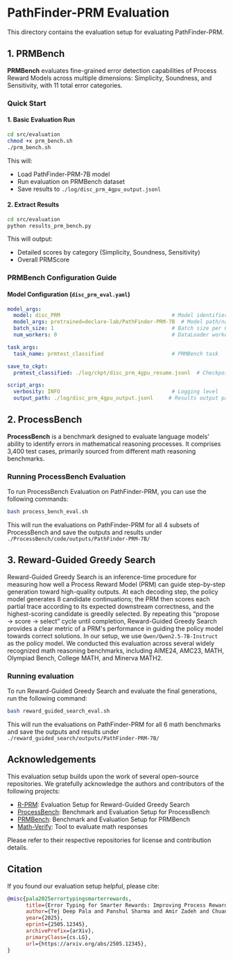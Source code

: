 # PathFinder-PRM Evaluation

This directory contains the evaluation setup for evaluating PathFinder-PRM.

## 1. PRMBench

**PRMBench** evaluates fine-grained error detection capabilities of Process Reward Models across multiple dimensions: Simplicity, Soundness, and Sensitivity, with 11 total error categories.

### Quick Start

#### 1. Basic Evaluation Run

```bash
cd src/evaluation
chmod +x prm_bench.sh
./prm_bench.sh
```

This will:
- Load PathFinder-PRM-7B model
- Run evaluation on PRMBench dataset
- Save results to `./log/disc_prm_4gpu_output.jsonl`

#### 2. Extract Results

```bash
cd src/evaluation
python results_prm_bench.py
```

This will output:
- Detailed scores by category (Simplicity, Soundness, Sensitivity)
- Overall PRMScore

### PRMBench Configuration Guide

#### Model Configuration (`disc_prm_eval.yaml`)

```yaml
model_args:
  model: disc_PRM                                    # Model identifier
  model_args: pretrained=declare-lab/PathFinder-PRM-7B  # Model path/name
  batch_size: 1                                      # Batch size per GPU
  num_workers: 0                                     # DataLoader workers

task_args:
  task_name: prmtest_classified                      # PRMBench task

save_to_ckpt:
  prmtest_classified: ./log/ckpt/disc_prm_4gpu_resume.jsonl  # Checkpoint path

script_args:
  verbosity: INFO                                    # Logging level
  output_path: ./log/disc_prm_4gpu_output.jsonl     # Results output path
```

## 2. ProcessBench

**ProcessBench** is a benchmark designed to evaluate language models' ability to identify errors in mathematical reasoning processes. It comprises 3,400 test cases, primarily sourced from different math reasoning benchmarks.

### Running ProcessBench Evaluation
To run ProcessBench Evaluation on PathFinder-PRM, you can use the following commands:

```bash
bash process_bench_eval.sh
```

This will run the evaluations on PathFinder-PRM for all 4 subsets of ProcessBench and save the outputs and results under `./ProcessBench/code/outputs/PathFinder-PRM-7B/`

## 3. Reward-Guided Greedy Search

Reward-Guided Greedy Search is an inference-time procedure for measuring how well a Process Reward Model (PRM) can guide step-by-step generation toward high-quality outputs. At each decoding step, the policy model generates 8 candidate continuations; the PRM then scores each partial trace according to its expected downstream correctness, and the highest-scoring candidate is greedily selected. By repeating this “propose → score → select” cycle until completion, Reward-Guided Greedy Search provides a clear metric of a PRM's performance in guiding the policy model towards correct solutions. In our setup, we use `Qwen/Qwen2.5-7B-Instruct` as the policy model. We conducted this evaluation across several widely recognized math reasoning benchmarks, including AIME24, AMC23, MATH, Olympiad Bench, College MATH, and Minerva MATH2.

### Running evaluation
To run Reward-Guided Greedy Search and evaluate the final generations, run the following command:

```bash
bash reward_guided_search_eval.sh
```

This will run the evaluations on PathFinder-PRM for all 6 math benchmarks and save the outputs and results under `./reward_guided_search/outputs/PathFinder-PRM-7B/`

## Acknowledgements

This evaluation setup builds upon the work of several open-source repositories. We gratefully acknowledge the authors and contributors of the following projects:

- [R-PRM](https://github.com/NJUNLP/R-PRM/tree/main): Evaluation Setup for Reward-Guided Greedy Search  
- [ProcessBench](https://github.com/QwenLM/ProcessBench): Benchmark and Evaluation Setup for ProcessBench
- [PRMBench](https://github.com/ssmisya/PRMBench/tree/main): Benchmark and Evaluation Setup for PRMBench
- [Math-Verify](https://github.com/huggingface/Math-Verify): Tool to evaluate math responses

Please refer to their respective repositories for license and contribution details.


## Citation

If you found our evaluation setup helpful, please cite:

```bibtex
@misc{pala2025errortypingsmarterrewards,
      title={Error Typing for Smarter Rewards: Improving Process Reward Models with Error-Aware Hierarchical Supervision}, 
      author={Tej Deep Pala and Panshul Sharma and Amir Zadeh and Chuan Li and Soujanya Poria},
      year={2025},
      eprint={2505.12345},
      archivePrefix={arXiv},
      primaryClass={cs.LG},
      url={https://arxiv.org/abs/2505.12345}, 
}
```
